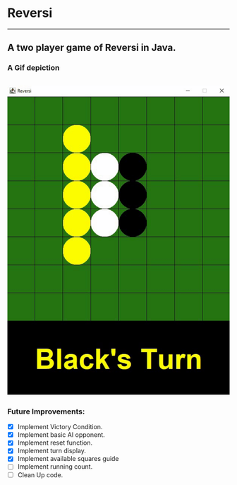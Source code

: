 # Reversi
---
A two player game of Reversi in Java.
---
### A Gif depiction
![Reversi GIF](https://github.com/Jacob-Lillywhite/Reversi/blob/master/Screenshots/Reversi2.gif)
---
### Future Improvements: 
- [x] Implement Victory Condition.
- [x] Implement basic AI opponent.
- [x] Implement reset function.
- [x] Implement turn display.
- [x] Implement available squares guide
- [ ] Implement running count. 
- [ ] Clean Up code.
